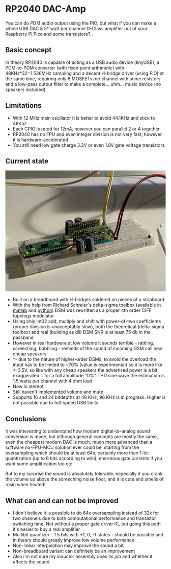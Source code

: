 # RP2040 DAC-Amp

You can do PDM audio output using the PIO, 
but what if you can make a whole USB DAC & 5* watt per channel D-Class amplifier out of your Raspberry Pi Pico and some transistors?..

## Basic concept

In theory RP2040 is capable of acting as a USB audio device (tinyUSB), a PCM-to-PDM converter (with fixed point arithmetic) with 48KHz*32=1.536MHz sampling and a decent H-bridge driver (using PIO) at the same time, 
requiring only 6 MOSFETs per channel with some resistors and a low-pass output filter to make a complete... uhm... music device (no speakers included)

## Limitations

* With 12 MHz main oscillator it is better to avoid 44.1KHz and stick to 48Khz
* Each GPIO is rated for 12mA, however you can parallel 2 or 4 together
* RP2040 has no FPU and even integer division is not very fast, however it is hardware-accelerated
* You still need low gate charge 3.3V or even 1.8V gate voltage transistors

## Current state

![plot](./doc/breadboard.jpg)

* Built on a breadboard with H-bridges soldered on pieces of a stripboard
* With the help from Richard Schreier's delta-sigma toolbox (available in [matlab](https://www.mathworks.com/matlabcentral/fileexchange/19-delta-sigma-toolbox) and [python](https://python-deltasigma.readthedocs.io/))
  DSM was rewritten as a proper 4th order CIFF topology modulator
* Using only int32 add, multiply and shift with power-of-two coefficients (proper division is unacceptably slow),
  both the theoretical (delta-sigma toolbox) and real (building as dll) DSM SNR is at least 75 db in the passband
* However in real hardware at low volume it sounds terrible - rattling, screeching, bubbling - reminds of the sound of incoming GSM call near cheap speakers
* *- due to the nature of higher-order DSMs, to avoid the overload the input has to be limited to ~70% (value is experimental)
  so it is more like +-3.5V, so like with any cheap speakers the advertised power is a bit exaggerated... for a full amplitude "0%" THD sine wave the estimation is 1.5 watts per channel with 4 ohm load
* Now in stereo!
* Still haven't implemented volume and mute
* Supports 16 and 24 bitdepths at 48 KHz, 96 KHz is in progress. Higher is not possible due to full-speed USB limits

## Conclusions

It was interesting to understand how modern digital-to-analog sound conversion is made, but although general concepts are mostly the same, 
even the cheapest modern DAC is much, much more advanced than a software no-FPU-MCU solution ever could be, 
starting from the oversampling which should be at least 64x, certainly more than 1-bit quantization (up to 6 bits according to wiki), enermous gate currents if you want some amplification too etc.

But to my surprise the sound is absolutely tolerable, especially if you crank the volume up above the screeching noise floor, 
and it is cute and smells of rosin when heated!

## What can and can not be improved

* I don't believe it is possible to do 64x oversampling instead of 32x for two channels due to both computational performance and transistor switching time.
  Not without a proper gate driver IC, but going this path it's easier to buy a real amplifier
* Multibit quantizer - 1.5 bits with +1, 0, -1 states - should be possible and in theory should greatly improve low volume performance
* Non-linear interpolation may improve the sound a bit
* Non-breadboard variant can definitely be an improvement
* Also i'm not sure my inductor assembly does its job and whether it affects the sound


